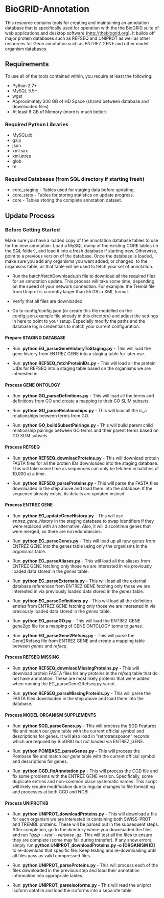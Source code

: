 BioGRID-Annotation
==================

This resource contains tools for creating and maintaining an annotation database that is specifically used for operation with the the BioGRID suite of web applications and desktop software (http://thebiogrid.org). It builds off major protein databases such as REFSEQ and UNIPROT as well as other resources for Gene annotation such as ENTREZ GENE and other model organism databases. 

## Requirements
To use all of the tools contained within, you require at least the following:

+ Python 2.7+
+ MySQL 5.5+
+ wget
+ Approximately 300 GB of HD Space (shared between database and downloaded files)
+ At least 8 GB of Memory (more is much better)

### Required Python Libraries
+ MySQLdb
+ gzip
+ json
+ xml.sax
+ xml.etree
+ glob
+ re

### Required Databases (from SQL directory if starting fresh)
+ core_staging - Tables used for staging data before updating.
+ core_stats - Tables for storing statistics on update progress.
+ core - Tables storing the complete annotation dataset.

## Update Process

### Before Getting Started 
Make sure you have a loaded copy of the annotation database tables to use for the new annotation. Load a MySQL dump of the existing CORE tables (in the SQL folder), and load it into a fresh database if starting new. Otherwise, point to a previous version of the database. Once the database is loaded, make sure you add any organisms you want added, or changed, to the organisms table, as that table will be used to fetch your set of annotation.

+ Run the batch/fetchDownloads.sh file to download all the required files for an annotation update. This process will take some time, depending on the speed of your network connection. For example: the Trembl file from Uniprot is currently larger than 55 GB in XML format.

+ Verify that all files are downloaded

+ Go to config/config.json (or create this file modelled on the config.json.example file already in this directory) and adjust the settings in here to point to your setup. Especially modify the paths and the database login credentials to match your current configuration.

#### Prepare STAGING DATABASE

+ Run: **python EG_parseGeneHistoryToStaging.py** - This will load the gene history from ENTREZ GENE into a staging table for later use.

+ Run: **python REFSEQ_fetchProteinIDs.py** - This will load all the protein UIDs for REFSEQ into a staging table based on the organisms we are interested in.

#### Process GENE ONTOLOGY

+ Run: **python GO_parseDefinitions.py** - This will load all the terms and definitions from GO and create a mapping to their GO SLIM subsets.

+ Run: **python GO_parseRelationships.py** - This will load all the is_a relationships between terms from GO.

+ Run: **python GO_buildSubsetPairings.py** - This will build parent child relationship pairings between GO terms and their parent terms based on GO SLIM subsets.

#### Process REFSEQ

+ Run: **python REFSEQ_downloadProteins.py** - This will download protein FASTA files for all the protein IDs downloaded into the staging database. This will take some time as sequences can only be fetched in batches of 10,000 at a time.

+ Run: **python REFSEQ_parseProteins.py** - This will parse the FASTA files downloaded in the step above and load them into the database. If the sequence already exists, its details are updated instead.

#### Process ENTREZ GENE

+ Run: **python EG_updateGeneHistory.py** - This will use _entrez_gene_history_ in the staging database to swap identifiers if they were replaced with an alternative. Also, it will discontinue genes that were merged, so there are no redundancies.

+ Run: **python EG_parseGenes.py** - This will load up all new genes from ENTREZ GENE into the genes table using only the organisms in the _organisms_ table.

+ Run: **python EG_parseAliases.py** - This will load all the aliases from ENTREZ GENE fetching only those we are interested in via previously loaded data stored in the _genes_ table.

+ Run: **python EG_parseExternals.py** - This will load all the external database references from ENTREZ GENE fetching only those we are interested in via previously loaded data stored in the _genes_ table.

+ Run: **python EG_parseDefinitions.py** - This will load all the definition entries from ENTREZ GENE fetching only those we are interested in via previously loaded data stored in the _genes_ table.

+ Run: **python EG_parseGO.py** - This will load the ENTREZ GENE gene2go file for a mapping of GENE ONTOLOGY terms to _genes_.

+ Run: **python EG_parseGene2Refseq.py** - This will parse the Gene2Refseq file from ENTREZ GENE and create a mapping table between _genes_ and _refseq_.

#### Process REFSEQ MISSING

+ Run: **python REFSEQ_downloadMissingProteins.py** - This will download protein FASTA files for any proteins in the _refseq_ table that do not have annotation. These are most likely proteins that were added when running the EG_parseGene2Refseq.py script.

+ Run: **python REFSEQ_parseMissingProteins.py** - This will parse the FASTA files downloaded in the step above and load them into the database.

#### Process MODEL ORGANISM SUPPLEMENTS

+ Run: **python SGD_parseGenes.py** - This will process the SGD Features file and match our _gene_ table with the current official symbol and descriptions for genes. It will also load in "retrotransposon" records which are required by BioGRID but not loaded via ENTREZ_GENE.

+ Run: **python POMBASE_parseGenes.py** - This will process the Pombase file and match our _gene_ table with the current official symbol and descriptions for genes. 

+ Run: **python CGD_fixAnnotation.py** - This will process the CGD file and fix some problems with the ENTREZ GENE version. Specifically, some duplicate entries and non-common place systematic names. This script will likely require modification due to regular changes to file formatting and processes at both CGD and NCBI.

#### Process UNIPROTKB

+ Run: **python UNIPROT_downloadProteins.py** - This will download a file for each organism we are interested in containing both SWISS-PROT and TREMBL proteins. These will be parsed out in the subsequent steps. After completion, go to the directory where you downloaded the files and run **gzip --test --verbose *.gz**. This will test all the files to ensure they are complete (some may fail during transfer). If any show errors, simply run **python UNIPROT_downloadProteins.py -o [ORGANISM ID]** to re-download that specific file. Keep testing and re-downloading until all files pass as valid compressed files.

+ Run: **python UNIPROT_parseProteins.py** - This will process each of the files downloaded in the previous step and load their annotation information into appropriate tables.

+ Run: **python UNIPROT_parseIsoforms.py** - This will read the uniprot isoform datafile and load the isoforms into a separate table.